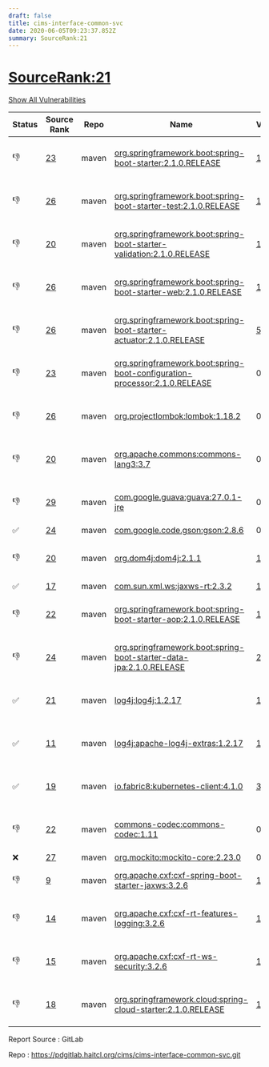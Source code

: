 ```yaml
---
draft: false
title: cims-interface-common-svc
date: 2020-06-05T09:23:37.852Z
summary: SourceRank:21
---
```


# <u>SourceRank:21</u>

<a onclick="var x=document.getElementsByName('vulnerabilities');var y=[...x].filter(e=>e.style.display=='none').length==0?'none':'block';x.forEach(e=>e.style.display=y);this.innerHTML=y=='none'?'Show All Vulnerabilities':'Hide All Vulnerabilities'" href="javascript:void(0)">Show All Vulnerabilities</a>

| Status | Source<br/>Rank | Repo | Name | Vulnerabilities | Remarks |
| - | - | - | - | - | - |
|👎|[23](https://libraries.io/maven/org.springframework.boot:spring-boot-starter/sourcerank)|maven|[org.springframework.boot:spring-boot-starter:2.1.0.RELEASE](https://mvnrepository.com/artifact/org.springframework.boot/spring-boot-starter/2.1.0.RELEASE)|<a href="javascript:void(0)" onclick='var x=document.getElementById("org.springframework.boot:spring-boot-starter:2.1.0.RELEASE-vulnerabilities");x.style.display=x.style.display!="none"?"none":"block"'>1</a><div name='vulnerabilities' style='display:none' id='org.springframework.boot:spring-boot-starter:2.1.0.RELEASE-vulnerabilities'>[CVE-2017-18640](/vulnerabilities/cve-2017-18640/)</div>|Newer version existed in the list|
|👎|[26](https://libraries.io/maven/org.springframework.boot:spring-boot-starter-test/sourcerank)|maven|[org.springframework.boot:spring-boot-starter-test:2.1.0.RELEASE](https://mvnrepository.com/artifact/org.springframework.boot/spring-boot-starter-test/2.1.0.RELEASE)|<a href="javascript:void(0)" onclick='var x=document.getElementById("org.springframework.boot:spring-boot-starter-test:2.1.0.RELEASE-vulnerabilities");x.style.display=x.style.display!="none"?"none":"block"'>1</a><div name='vulnerabilities' style='display:none' id='org.springframework.boot:spring-boot-starter-test:2.1.0.RELEASE-vulnerabilities'>[CVE-2017-18640](/vulnerabilities/cve-2017-18640/)</div>|Newer version existed in the list|
|👎|[20](https://libraries.io/maven/org.springframework.boot:spring-boot-starter-validation/sourcerank)|maven|[org.springframework.boot:spring-boot-starter-validation:2.1.0.RELEASE](https://mvnrepository.com/artifact/org.springframework.boot/spring-boot-starter-validation/2.1.0.RELEASE)|<a href="javascript:void(0)" onclick='var x=document.getElementById("org.springframework.boot:spring-boot-starter-validation:2.1.0.RELEASE-vulnerabilities");x.style.display=x.style.display!="none"?"none":"block"'>1</a><div name='vulnerabilities' style='display:none' id='org.springframework.boot:spring-boot-starter-validation:2.1.0.RELEASE-vulnerabilities'>[CVE-2017-18640](/vulnerabilities/cve-2017-18640/)</div>|Newer version existed in the list|
|👎|[26](https://libraries.io/maven/org.springframework.boot:spring-boot-starter-web/sourcerank)|maven|[org.springframework.boot:spring-boot-starter-web:2.1.0.RELEASE](https://mvnrepository.com/artifact/org.springframework.boot/spring-boot-starter-web/2.1.0.RELEASE)|<a href="javascript:void(0)" onclick='var x=document.getElementById("org.springframework.boot:spring-boot-starter-web:2.1.0.RELEASE-vulnerabilities");x.style.display=x.style.display!="none"?"none":"block"'>11</a><div name='vulnerabilities' style='display:none' id='org.springframework.boot:spring-boot-starter-web:2.1.0.RELEASE-vulnerabilities'>[CVE-2017-18640](/vulnerabilities/cve-2017-18640/)<br />[CVE-2018-19360](/vulnerabilities/cve-2018-19360/)<br />[CVE-2018-19361](/vulnerabilities/cve-2018-19361/)<br />[CVE-2018-19362](/vulnerabilities/cve-2018-19362/)<br />[sonatype-2017-0312](/vulnerabilities/sonatype-2017-0312/)<br />[CVE-2019-0199](/vulnerabilities/cve-2019-0199/)<br />[CVE-2019-0232](/vulnerabilities/cve-2019-0232/)<br />[CVE-2019-17563](/vulnerabilities/cve-2019-17563/)<br />[CVE-2020-1938](/vulnerabilities/cve-2020-1938/)<br />[CVE-2016-1000027](/vulnerabilities/cve-2016-1000027/)<br />[CVE-2020-5398](/vulnerabilities/cve-2020-5398/)</div>|Newer version existed in the list|
|👎|[26](https://libraries.io/maven/org.springframework.boot:spring-boot-starter-actuator/sourcerank)|maven|[org.springframework.boot:spring-boot-starter-actuator:2.1.0.RELEASE](https://mvnrepository.com/artifact/org.springframework.boot/spring-boot-starter-actuator/2.1.0.RELEASE)|<a href="javascript:void(0)" onclick='var x=document.getElementById("org.springframework.boot:spring-boot-starter-actuator:2.1.0.RELEASE-vulnerabilities");x.style.display=x.style.display!="none"?"none":"block"'>5</a><div name='vulnerabilities' style='display:none' id='org.springframework.boot:spring-boot-starter-actuator:2.1.0.RELEASE-vulnerabilities'>[CVE-2017-18640](/vulnerabilities/cve-2017-18640/)<br />[CVE-2018-19360](/vulnerabilities/cve-2018-19360/)<br />[CVE-2018-19361](/vulnerabilities/cve-2018-19361/)<br />[CVE-2018-19362](/vulnerabilities/cve-2018-19362/)<br />[sonatype-2017-0312](/vulnerabilities/sonatype-2017-0312/)</div>|Newer version existed in the list|
|👎|[23](https://libraries.io/maven/org.springframework.boot:spring-boot-configuration-processor/sourcerank)|maven|[org.springframework.boot:spring-boot-configuration-processor:2.1.0.RELEASE](https://mvnrepository.com/artifact/org.springframework.boot/spring-boot-configuration-processor/2.1.0.RELEASE)|0|Newer version existed in the list|
|👎|[26](https://libraries.io/maven/org.projectlombok:lombok/sourcerank)|maven|[org.projectlombok:lombok:1.18.2](https://mvnrepository.com/artifact/org.projectlombok/lombok/1.18.2)|0|Newer version existed in the list|
|👎|[20](https://libraries.io/maven/org.apache.commons:commons-lang3/sourcerank)|maven|[org.apache.commons:commons-lang3:3.7](https://mvnrepository.com/artifact/org.apache.commons/commons-lang3/3.7)|0|Newer version existed in the list|
|👎|[29](https://libraries.io/maven/com.google.guava:guava/sourcerank)|maven|[com.google.guava:guava:27.0.1-jre](https://mvnrepository.com/artifact/com.google.guava/guava/27.0.1-jre)|0|Newer version existed in the list|
|✅|[24](https://libraries.io/maven/com.google.code.gson:gson/sourcerank)|maven|[com.google.code.gson:gson:2.8.6](https://mvnrepository.com/artifact/com.google.code.gson/gson/2.8.6)|0||
|👎|[20](https://libraries.io/maven/org.dom4j:dom4j/sourcerank)|maven|[org.dom4j:dom4j:2.1.1](https://mvnrepository.com/artifact/org.dom4j/dom4j/2.1.1)|<a href="javascript:void(0)" onclick='var x=document.getElementById("org.dom4j:dom4j:2.1.1-vulnerabilities");x.style.display=x.style.display!="none"?"none":"block"'>1</a><div name='vulnerabilities' style='display:none' id='org.dom4j:dom4j:2.1.1-vulnerabilities'>[CVE-2020-10683](/vulnerabilities/cve-2020-10683/)</div>|upgrade to 2.1.3<br/>resolve all vulnerabilities|
|✅|[17](https://libraries.io/maven/com.sun.xml.ws:jaxws-rt/sourcerank)|maven|[com.sun.xml.ws:jaxws-rt:2.3.2](https://mvnrepository.com/artifact/com.sun.xml.ws/jaxws-rt/2.3.2)|<a href="javascript:void(0)" onclick='var x=document.getElementById("com.sun.xml.ws:jaxws-rt:2.3.2-vulnerabilities");x.style.display=x.style.display!="none"?"none":"block"'>1</a><div name='vulnerabilities' style='display:none' id='com.sun.xml.ws:jaxws-rt:2.3.2-vulnerabilities'>[sonatype-2018-0624](/vulnerabilities/sonatype-2018-0624/)</div>||
|👎|[22](https://libraries.io/maven/org.springframework.boot:spring-boot-starter-aop/sourcerank)|maven|[org.springframework.boot:spring-boot-starter-aop:2.1.0.RELEASE](https://mvnrepository.com/artifact/org.springframework.boot/spring-boot-starter-aop/2.1.0.RELEASE)|<a href="javascript:void(0)" onclick='var x=document.getElementById("org.springframework.boot:spring-boot-starter-aop:2.1.0.RELEASE-vulnerabilities");x.style.display=x.style.display!="none"?"none":"block"'>1</a><div name='vulnerabilities' style='display:none' id='org.springframework.boot:spring-boot-starter-aop:2.1.0.RELEASE-vulnerabilities'>[CVE-2017-18640](/vulnerabilities/cve-2017-18640/)</div>|Newer version existed in the list|
|👎|[24](https://libraries.io/maven/org.springframework.boot:spring-boot-starter-data-jpa/sourcerank)|maven|[org.springframework.boot:spring-boot-starter-data-jpa:2.1.0.RELEASE](https://mvnrepository.com/artifact/org.springframework.boot/spring-boot-starter-data-jpa/2.1.0.RELEASE)|<a href="javascript:void(0)" onclick='var x=document.getElementById("org.springframework.boot:spring-boot-starter-data-jpa:2.1.0.RELEASE-vulnerabilities");x.style.display=x.style.display!="none"?"none":"block"'>2</a><div name='vulnerabilities' style='display:none' id='org.springframework.boot:spring-boot-starter-data-jpa:2.1.0.RELEASE-vulnerabilities'>[CVE-2017-18640](/vulnerabilities/cve-2017-18640/)<br />[CVE-2020-10683](/vulnerabilities/cve-2020-10683/)</div>|Newer version existed in the list|
|✅|[21](https://libraries.io/maven/log4j:log4j/sourcerank)|maven|[log4j:log4j:1.2.17](https://mvnrepository.com/artifact/log4j/log4j/1.2.17)|<a href="javascript:void(0)" onclick='var x=document.getElementById("log4j:log4j:1.2.17-vulnerabilities");x.style.display=x.style.display!="none"?"none":"block"'>1</a><div name='vulnerabilities' style='display:none' id='log4j:log4j:1.2.17-vulnerabilities'>[✅CVE-2019-17571](/vulnerabilities/cve-2019-17571/)</div>|for ALS use<br />reviewed without vulnerability|
|✅|[11](https://libraries.io/maven/log4j:apache-log4j-extras/sourcerank)|maven|[log4j:apache-log4j-extras:1.2.17](https://mvnrepository.com/artifact/log4j/apache-log4j-extras/1.2.17)|<a href="javascript:void(0)" onclick='var x=document.getElementById("log4j:apache-log4j-extras:1.2.17-vulnerabilities");x.style.display=x.style.display!="none"?"none":"block"'>1</a><div name='vulnerabilities' style='display:none' id='log4j:apache-log4j-extras:1.2.17-vulnerabilities'>[✅CVE-2019-17571](/vulnerabilities/cve-2019-17571/)</div>|for ALS use<br />reviewed without vulnerability|
|✅|[19](https://libraries.io/maven/io.fabric8:kubernetes-client/sourcerank)|maven|[io.fabric8:kubernetes-client:4.1.0](https://mvnrepository.com/artifact/io.fabric8/kubernetes-client/4.1.0)|<a href="javascript:void(0)" onclick='var x=document.getElementById("io.fabric8:kubernetes-client:4.1.0-vulnerabilities");x.style.display=x.style.display!="none"?"none":"block"'>3</a><div name='vulnerabilities' style='display:none' id='io.fabric8:kubernetes-client:4.1.0-vulnerabilities'>[CVE-2017-18640](/vulnerabilities/cve-2017-18640/)<br />[CVE-2017-7525](/vulnerabilities/cve-2017-7525/)<br />[sonatype-2017-0355](/vulnerabilities/sonatype-2017-0355/)</div>|upgrade to 4.9.1<br />resolve 2 of vulnerabilities|
|👎|[22](https://libraries.io/maven/commons-codec:commons-codec/sourcerank)|maven|[commons-codec:commons-codec:1.11](https://mvnrepository.com/artifact/commons-codec/commons-codec/1.11)|0|Newer version existed in the list|
|❌|[27](https://libraries.io/maven/org.mockito:mockito-core/sourcerank)|maven|[org.mockito:mockito-core:2.23.0](https://mvnrepository.com/artifact/org.mockito/mockito-core/2.23.0)|0|testing tools|
|👎|[9](https://libraries.io/maven/org.apache.cxf:cxf-spring-boot-starter-jaxws/sourcerank)|maven|[org.apache.cxf:cxf-spring-boot-starter-jaxws:3.2.6](https://mvnrepository.com/artifact/org.apache.cxf/cxf-spring-boot-starter-jaxws/3.2.6)|<a href="javascript:void(0)" onclick='var x=document.getElementById("org.apache.cxf:cxf-spring-boot-starter-jaxws:3.2.6-vulnerabilities");x.style.display=x.style.display!="none"?"none":"block"'>14</a><div name='vulnerabilities' style='display:none' id='org.apache.cxf:cxf-spring-boot-starter-jaxws:3.2.6-vulnerabilities'>[CVE-2017-5929](/vulnerabilities/cve-2017-5929/)<br />[CVE-2017-18640](/vulnerabilities/cve-2017-18640/)<br />[CVE-2019-0199](/vulnerabilities/cve-2019-0199/)<br />[CVE-2019-0232](/vulnerabilities/cve-2019-0232/)<br />[CVE-2019-17563](/vulnerabilities/cve-2019-17563/)<br />[CVE-2020-1938](/vulnerabilities/cve-2020-1938/)<br />[CVE-2018-19360](/vulnerabilities/cve-2018-19360/)<br />[CVE-2018-19361](/vulnerabilities/cve-2018-19361/)<br />[CVE-2018-19362](/vulnerabilities/cve-2018-19362/)<br />[sonatype-2017-0312](/vulnerabilities/sonatype-2017-0312/)<br />[CVE-2016-1000027](/vulnerabilities/cve-2016-1000027/)<br />[CVE-2018-15756](/vulnerabilities/cve-2018-15756/)<br />[CVE-2020-5398](/vulnerabilities/cve-2020-5398/)<br />[sonatype-2018-0624](/vulnerabilities/sonatype-2018-0624/)</div>|reference cxf-rt-ws-security|
|👎|[14](https://libraries.io/maven/org.apache.cxf:cxf-rt-features-logging/sourcerank)|maven|[org.apache.cxf:cxf-rt-features-logging:3.2.6](https://mvnrepository.com/artifact/org.apache.cxf/cxf-rt-features-logging/3.2.6)|<a href="javascript:void(0)" onclick='var x=document.getElementById("org.apache.cxf:cxf-rt-features-logging:3.2.6-vulnerabilities");x.style.display=x.style.display!="none"?"none":"block"'>1</a><div name='vulnerabilities' style='display:none' id='org.apache.cxf:cxf-rt-features-logging:3.2.6-vulnerabilities'>[sonatype-2018-0624](/vulnerabilities/sonatype-2018-0624/)</div>|Newer version existed in the list|
|👎|[15](https://libraries.io/maven/org.apache.cxf:cxf-rt-ws-security/sourcerank)|maven|[org.apache.cxf:cxf-rt-ws-security:3.2.6](https://mvnrepository.com/artifact/org.apache.cxf/cxf-rt-ws-security/3.2.6)|<a href="javascript:void(0)" onclick='var x=document.getElementById("org.apache.cxf:cxf-rt-ws-security:3.2.6-vulnerabilities");x.style.display=x.style.display!="none"?"none":"block"'>15</a><div name='vulnerabilities' style='display:none' id='org.apache.cxf:cxf-rt-ws-security:3.2.6-vulnerabilities'>[sonatype-2018-0624](/vulnerabilities/sonatype-2018-0624/)<br />[CVE-2017-7525](/vulnerabilities/cve-2017-7525/)<br />[CVE-2017-7657](/vulnerabilities/cve-2017-7657/)<br />[CVE-2017-7658](/vulnerabilities/cve-2017-7658/)<br />[CVE-2017-9735](/vulnerabilities/cve-2017-9735/)<br />[sonatype-2016-0397](/vulnerabilities/sonatype-2016-0397/)<br />[sonatype-2017-0355](/vulnerabilities/sonatype-2017-0355/)<br />[CVE-2020-7226](/vulnerabilities/cve-2020-7226/)<br />[CVE-2016-1000338](/vulnerabilities/cve-2016-1000338/)<br />[CVE-2016-1000340](/vulnerabilities/cve-2016-1000340/)<br />[CVE-2016-1000342](/vulnerabilities/cve-2016-1000342/)<br />[CVE-2016-1000343](/vulnerabilities/cve-2016-1000343/)<br />[CVE-2016-1000344](/vulnerabilities/cve-2016-1000344/)<br />[CVE-2016-1000352](/vulnerabilities/cve-2016-1000352/)<br />[CVE-2018-1000180](/vulnerabilities/cve-2018-1000180/)</div>|Newer version existed in the list|
|👎|[18](https://libraries.io/maven/org.springframework.cloud:spring-cloud-starter/sourcerank)|maven|[org.springframework.cloud:spring-cloud-starter:2.1.0.RELEASE](https://mvnrepository.com/artifact/org.springframework.cloud/spring-cloud-starter/2.1.0.RELEASE)|<a href="javascript:void(0)" onclick='var x=document.getElementById("org.springframework.cloud:spring-cloud-starter:2.1.0.RELEASE-vulnerabilities");x.style.display=x.style.display!="none"?"none":"block"'>1</a><div name='vulnerabilities' style='display:none' id='org.springframework.cloud:spring-cloud-starter:2.1.0.RELEASE-vulnerabilities'>[CVE-2017-18640](/vulnerabilities/cve-2017-18640/)</div>|Newer version existed in the list|


Report Source : GitLab

Repo : https://pdgitlab.haitcl.org/cims/cims-interface-common-svc.git
